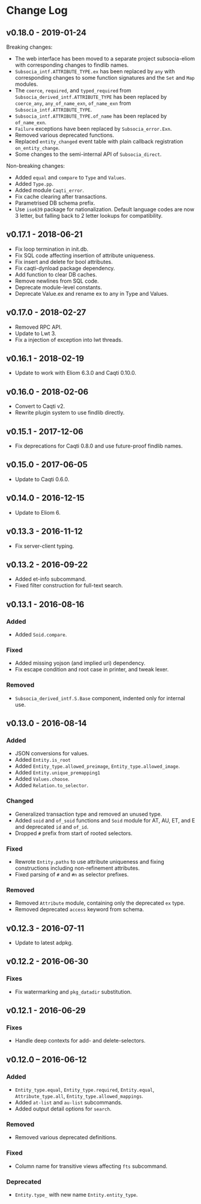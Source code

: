 # Change Log

## v0.18.0 - 2019-01-24

Breaking changes:

- The web interface has been moved to a separate project subsocia-eliom with
  corresponding changes to findlib names.
- `Subsocia_intf.ATTRIBUTE_TYPE.ex` has been replaced by `any` with
  corresponding changes to some function signatures and the `Set` and `Map`
  modules.
- The `coerce`, `required`, and `typed_required` from
  `Subsocia_derived_intf.ATTRIBUTE_TYPE` has
  been replaced by `coerce_any`, `any_of_name_exn`, `of_name_exn` from
  `Subsocia_intf.ATTRIBUTE_TYPE`.
- `Subsocia_intf.ATTRIBUTE_TYPE.of_name` has been replaced by `of_name_exn`.
- `Failure` exceptions have been replaced by `Subsocia_error.Exn`.
- Removed various deprecated functions.
- Replaced `entity_changed` event table with plain callback registration
  `on_entity_change`.
- Some changes to the semi-internal API of `Subsocia_direct`.

Non-breaking changes:

- Added `equal` and `compare` to `Type` and `Values`.
- Added `Type.pp`.
- Added module `Caqti_error`.
- Fix cache clearing after transactions.
- Parametrised DB schema prefix.
- Use `iso639` package for nationalization. Default language codes are now 3
  letter, but falling back to 2 letter lookups for compatibility.

## v0.17.1 - 2018-06-21

- Fix loop termination in init.db.
- Fix SQL code affecting insertion of attribute uniqueness.
- Fix insert and delete for bool attributes.
- Fix caqti-dynload package dependency.
- Add function to clear DB caches.
- Remove newlines from SQL code.
- Deprecate module-level constants.
- Deprecate Value.ex and rename ex to any in Type and Values.

## v0.17.0 - 2018-02-27

- Removed RPC API.
- Update to Lwt 3.
- Fix a injection of exception into lwt threads.

## v0.16.1 - 2018-02-19

- Update to work with Eliom 6.3.0 and Caqti 0.10.0.

## v0.16.0 - 2018-02-06

- Convert to Caqti v2.
- Rewrite plugin system to use findlib directly.

## v0.15.1 - 2017-12-06

- Fix deprecations for Caqti 0.8.0 and use future-proof findlib names.

## v0.15.0 - 2017-06-05

- Update to Caqti 0.6.0.

## v0.14.0 - 2016-12-15

- Update to Eliom 6.

## v0.13.3 - 2016-11-12

- Fix server-client typing.

## v0.13.2 - 2016-09-22

- Added et-info subcommand.
- Fixed filter construction for full-text search.

## v0.13.1 - 2016-08-16

### Added
- Added `Soid.compare`.

### Fixed
- Added missing yojson (and implied uri) dependency.
- Fix escape condition and root case in printer, and tweak lexer.

### Removed
- `Subsocia_derived_intf.S.Base` component, indented only for internal use.

## v0.13.0 - 2016-08-14

### Added
- JSON conversions for values.
- Added `Entity.is_root`
- Added `Entity_type.allowed_preimage`, `Entity_type.allowed_image`.
- Added `Entity.unique_premapping1`
- Added `Values.choose`.
- Added `Relation.to_selector`.

### Changed
- Generalized transaction type and removed an unused type.
- Added `soid` and `of_soid` functions and `Soid` module for AT, AU, ET, and
  E and deprecated `id` and `of_id`.
- Dropped `#` prefix from start of rooted selectors.

### Fixed
- Rewrote `Entity.paths` to use attribute uniqueness and fixing
  constructions including non-refinement attributes.
- Fixed parsing of `#` and `#n` as selector prefixes.

### Removed
- Removed `Attribute` module, containing only the deprecated `ex` type.
- Removed deprecated `access` keyword from schema.

## v0.12.3 - 2016-07-11
- Update to latest adpkg.

## v0.12.2 - 2016-06-30

### Fixes
- Fix watermarking and `pkg_datadir` substitution.

## v0.12.1 - 2016-06-29

### Fixes
- Handle deep contexts for add- and delete-selectors.

## v0.12.0 – 2016-06-12

### Added
- `Entity_type.equal`, `Entity_type.required`, `Entity.equal`,
  `Attribute_type.all`, `Entity_type.allowed_mappings`.
- Added `at-list` and `au-list` subcommands.
- Added output detail options for `search`.

### Removed
- Removed various deprecated definitions.

### Fixed
- Column name for transitive views affecting `fts` subcommand.

### Deprecated
- `Entity.type_` with new name `Entity.entity_type`.

